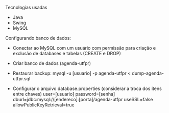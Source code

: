 Tecnologias usadas

- Java
- Swing
- MySQL

Configurando banco de dados:

- Conectar ao MySQL com um usuário com permissão para criação e exclusão de databases e tabelas (CREATE e DROP)
- Criar banco de dados (agenda-utfpr)
- Restaurar backup:
	mysql -u [usuario] -p agenda-utfpr < dump-agenda-utfpr.sql

- Configurar o arquivo database.properties (considerar a troca dos itens entre chaves)
	user=[usuario]
	password=[senha]
	dburl=jdbc:mysql://[endereco]:[porta]/agenda-utfpr
	useSSL=false
	allowPublicKeyRetrieval=true